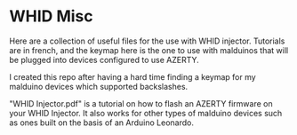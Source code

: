 # WHID Misc

Here are a collection of useful files for the use with WHID injector. Tutorials are in french, and the keymap here is the one to use with malduinos that will be plugged into devices configured to use AZERTY.

I created this repo after having a hard time finding a keymap for my malduino devices which supported backslashes.

"WHID Injector.pdf" is a tutorial on how to flash an AZERTY firmware on your WHID Injector. It also works for other types of malduino devices such as ones built on the basis of an Arduino Leonardo.
